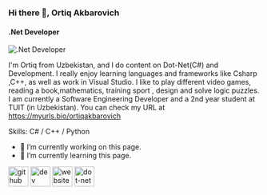 ### Hi there 👋, Ortiq Akbarovich
#### .Net Developer
![.Net Developer](https://myurls.bio/ortiqakbarovich)

I'm Ortiq from Uzbekistan, and I do content on Dot-Net(C#) and Development. I really enjoy learning languages and frameworks like Csharp ,C++, as well as work in Visual Studio. I like to play different video games, reading a book,mathematics, training sport , design and solve logic puzzles. I am currently a Software Engineering Developer and a 2nd year student at TUIT (in Uzbekistan). You can check my URL at https://myurls.bio/ortiqakbarovich

Skills: C# / C++ / Python

- 🔭 I’m currently working on this page. 
- 🌱 I’m currently learning this page. 


[<img src='https://cdn.jsdelivr.net/npm/simple-icons@3.0.1/icons/github.svg' alt='github' height='40'>](https://github.com/https://github.com/TeamLider9141)  [<img src='https://cdn.jsdelivr.net/npm/simple-icons@3.0.1/icons/dev-dot-to.svg' alt='dev' height='40'>](https://dev.to/OrtiqAkbarovich)  [<img src='https://cdn.jsdelivr.net/npm/simple-icons@3.0.1/icons/icloud.svg' alt='website' height='40'>](https://myurls.bio/ortiqakbarovich)  [<img src='https://cdn.jsdelivr.net/npm/simple-icons@3.0.1/icons/dot-net.svg' alt='dot-net' height='40'>](https://images.app.goo.gl/z3dxTyy7buvXsVHX9)  

